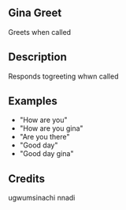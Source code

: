 ## Gina Greet
Greets when called

## Description
Responds togreeting whwn called

## Examples
 - "How are you"
 - "How are you gina"
 - "Are you there"
 - "Good day"
 - "Good day gina"


## Credits
ugwumsinachi nnadi


